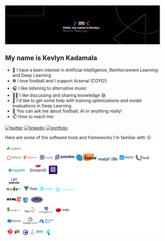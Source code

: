 ![# Helloooo 👋](assets/banner-kad99kev.png)

My name is Kevlyn Kadamala
-

- 🔭  I have a keen interest in Artificial Intelligence, Reinforcement Learning and Deep Learning
- ⚽️  I love football and I support Arsenal (COYG!)
- 🎧  I like listening to alternative music
- 👨‍🏫 I like discussing and sharing knowledge 😄
- 🤔  I'd like to get some help with training optimizations and model evaluations in Deep Learning
- 💬  You can ask me about football, AI or anything really!
- 📫  How to reach me:

[1]: https://twitter.com/kad99kev
[2]: https://www.linkedin.com/in/kevlyn-kadamala/
[3]: https://kad99kev.github.io

 [![twitter](https://img.icons8.com/bubbles/50/000000/twitter.png)][1]
 [![linkedin](https://img.icons8.com/bubbles/50/000000/linkedin.png)][2]
 [![portfolio](https://img.icons8.com/bubbles/50/000000/link.png)][3]

Here are some of the software tools and frameworks I'm familiar with :D

![](assets/softwares.png)
